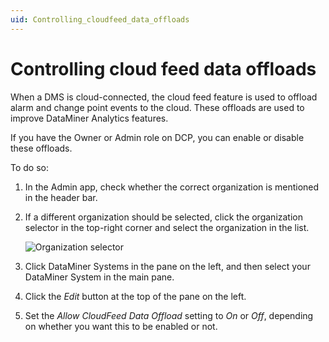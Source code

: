 ```yaml
---
uid: Controlling_cloudfeed_data_offloads
---
```


# Controlling cloud feed data offloads

When a DMS is cloud-connected, the cloud feed feature is used to offload alarm and change point events to the cloud. These offloads are used to improve DataMiner Analytics features.

If you have the Owner or Admin role on DCP, you can enable or disable these offloads.

To do so:

1. In the Admin app, check whether the correct organization is mentioned in the header bar.

1. If a different organization should be selected, click the organization selector in the top-right corner and select the organization in the list.

   ![Organization selector](~/user-guide/images/CloudAdmin_Selector.png)

1. Click DataMiner Systems in the pane on the left, and then select your DataMiner System in the main pane.

1. Click the *Edit* button at the top of the pane on the left.

1. Set the *Allow CloudFeed Data Offload* setting to *On* or *Off*, depending on whether you want this to be enabled or not.
